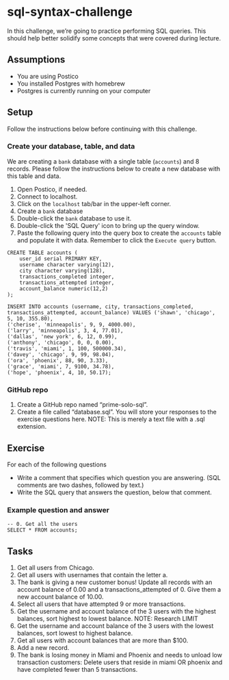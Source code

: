 # sql-syntax-challenge

In this challenge, we’re going to practice performing SQL queries. This should help better solidify some concepts that were covered during lecture.

## Assumptions

* You are using Postico
* You installed Postgres with homebrew
* Postgres is currently running on your computer

## Setup
Follow the instructions below before continuing with this challenge.

### Create your database, table, and data

We are creating a `bank` database with a single table (`accounts`) and 8 records. Please follow the instructions below to create a new database with this table and data.

1. Open Postico, if needed.
2. Connect to localhost.
3. Click on the `localhost` tab/bar in the upper-left corner.
4. Create a `bank` database
5. Double-click the `bank` database to use it.
6. Double-click the 'SQL Query' icon to bring up the query window.
7. Paste the following query into the query box to create the `accounts` table and populate it with data. Remember to click the `Execute query` button.

```
CREATE TABLE accounts (
    user_id serial PRIMARY KEY,
    username character varying(12),
    city character varying(128),
    transactions_completed integer,
    transactions_attempted integer,
    account_balance numeric(12,2)
);

INSERT INTO accounts (username, city, transactions_completed, transactions_attempted, account_balance) VALUES ('shawn', 'chicago', 5, 10, 355.80),
('cherise', 'minneapolis', 9, 9, 4000.00),
('larry', 'minneapolis', 3, 4, 77.01),
('dallas', 'new york', 6, 12, 0.99),
('anthony', 'chicago', 0, 0, 0.00),
('travis', 'miami', 1, 100, 500000.34),
('davey', 'chicago', 9, 99, 98.04),
('ora', 'phoenix', 88, 90, 3.33),
('grace', 'miami', 7, 9100, 34.78),
('hope', 'phoenix', 4, 10, 50.17);
```

### GitHub repo
1. Create a GitHub repo named “prime-solo-sql”. 
2. Create a file called “database.sql”. You will store your responses to the exercise questions here. NOTE: This is merely a text file with a .sql extension.

## Exercise

For each of the following questions

* Write a comment that specifies which question you are answering. (SQL comments are two dashes, followed by text.)
* Write the SQL query that answers the question, below that comment.

### Example question and answer
```
-- 0. Get all the users
SELECT * FROM accounts;
```

## Tasks
1. Get all users from Chicago.
2. Get all users with usernames that contain the letter a.
3. The bank is giving a new customer bonus! Update all records with an account balance of 0.00 and a transactions_attempted of 0. Give them a new account balance of 10.00.
4. Select all users that have attempted 9 or more transactions.
5. Get the username and account balance of the 3 users with the highest balances, sort highest to lowest balance. NOTE: Research LIMIT
6. Get the username and account balance of the 3 users with the lowest balances, sort lowest to highest balance.
7. Get all users with account balances that are more than $100.
8. Add a new record.
9. The bank is losing money in Miami and Phoenix and needs to unload low transaction customers: Delete users that reside in miami OR phoenix and have completed fewer than 5 transactions.
